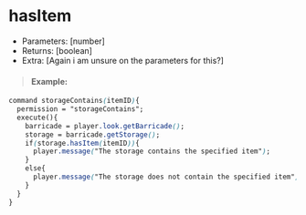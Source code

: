 # hasItem

* Parameters: \[number\]
* Returns: \[boolean\]
* Extra: \[Again i am unsure on the parameters for this?\]

> #### Example:

```css
command storageContains(itemID){
  permission = "storageContains";
  execute(){
    barricade = player.look.getBarricade();
    storage = barricade.getStorage();
    if(storage.hasItem(itemID)){
      player.message("The storage contains the specified item");
    }
    else{
      player.message("The storage does not contain the specified item");
    }
  }
}
```

